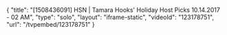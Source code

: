 {
    "title": "[1508436091] HSN | Tamara Hooks' Holiday Host Picks 10.14.2017 - 02 AM",
    "type": "solo",
    "layout": "iframe-static",
    "videoId": "123178751",
    "url": "\/tvpembed\/123178751"
}